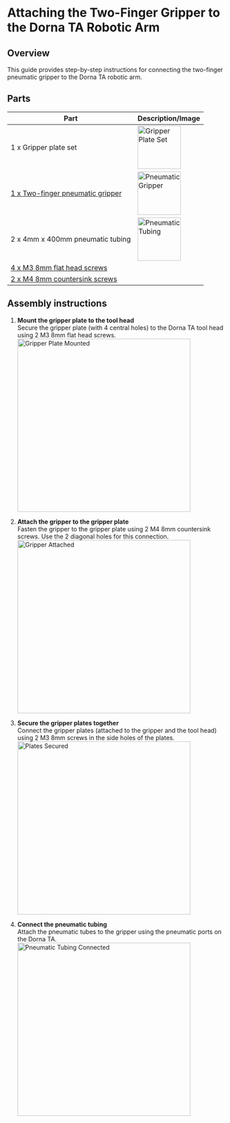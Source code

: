 # **Attaching the Two-Finger Gripper to the Dorna TA Robotic Arm**

## **Overview**
This guide provides step-by-step instructions for connecting the two-finger pneumatic gripper to the Dorna TA robotic arm.

## **Parts**
| **Part** | **Description/Image** |
|---|---|
| 1 x Gripper plate set | <img src="https://i.imgur.com/lFwcroV.jpeg" alt="Gripper Plate Set" width="100"/> |
| [1 x Two-finger pneumatic gripper](https://dorna.ai/grippers/pneumatic-gripper-kit/) | <img src="https://i.imgur.com/vGjVK9Y.jpeg" alt="Pneumatic Gripper" width="100"/> |
| 2 x 4mm x 400mm pneumatic tubing | <img src="https://i.imgur.com/3jdNbnQ.jpeg" alt="Pneumatic Tubing" width="100"/> |
| [4 x M3 8mm flat head screws](https://www.mcmaster.com/91294A128/) |   |
| [2 x M4 8mm countersink screws](https://www.mcmaster.com/91294A188/) |   |

## **Assembly instructions**

1. **Mount the gripper plate to the tool head**  
   Secure the gripper plate (with 4 central holes) to the Dorna TA tool head using 2 M3 8mm flat head screws.  
   <img src="https://i.imgur.com/hokEPMB.jpeg" alt="Gripper Plate Mounted" width="400"/>

2. **Attach the gripper to the gripper plate**  
   Fasten the gripper to the gripper plate using 2 M4 8mm countersink screws. Use the 2 diagonal holes for this connection.  
   <img src="https://i.imgur.com/UR11q7y.jpeg" alt="Gripper Attached" width="400"/>

3. **Secure the gripper plates together**  
   Connect the gripper plates (attached to the gripper and the tool head) using 2 M3 8mm screws in the side holes of the plates.  
   <img src="https://i.imgur.com/qICma2g.jpeg" alt="Plates Secured" width="400"/>

4. **Connect the pneumatic tubing**  
   Attach the pneumatic tubes to the gripper using the pneumatic ports on the Dorna TA.  
   <img src="https://i.imgur.com/FJ1Ri8V.jpeg" alt="Pneumatic Tubing Connected" width="400"/>
